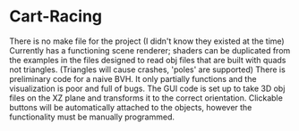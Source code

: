 # Cart-Racing
There is no make file for the project (I didn't know they existed at the time)
Currently has a functioning scene renderer;
  shaders can be duplicated from the examples in the files
  designed to read obj files that are built with quads not triangles. (Triangles will cause crashes, 'poles' are supported)
There is preliminary code for a naive BVH. It only partially functions and the visualization is poor and full of bugs.
The GUI code is set up to take 3D obj files on the XZ plane and transforms it to the correct orientation. Clickable buttons will be automatically attached to the objects, however the functionality must be manually programmed.

